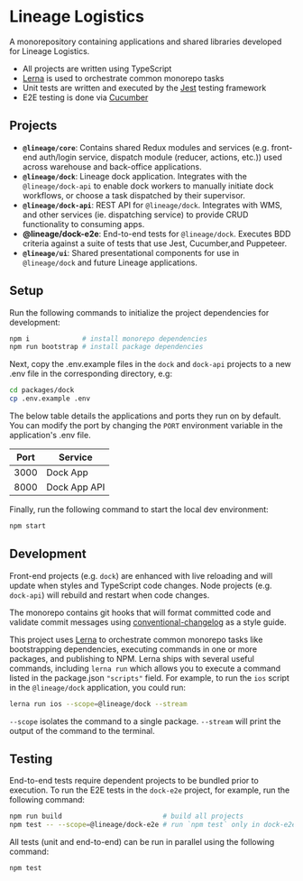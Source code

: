 # Lineage Logistics

A monorepository containing applications and shared libraries developed for Lineage Logistics.

- All projects are written using TypeScript
- [Lerna](https://lernajs.io/) is used to orchestrate common monorepo tasks
- Unit tests are written and executed by the [Jest](https://jestjs.io/) testing framework
- E2E testing is done via [Cucumber](https://github.com/cucumber/cucumber-js)

## Projects

- **`@lineage/core`**: Contains shared Redux modules and services (e.g. front-end auth/login service, dispatch module (reducer, actions, etc.)) used across warehouse and back-office applications.
- **`@lineage/dock`**: Lineage dock application. Integrates with the `@lineage/dock-api` to enable dock workers to manually initiate dock workflows, or choose a task dispatched by their supervisor.
- **`@lineage/dock-api`**: REST API for `@lineage/dock`. Integrates with WMS, and other services (ie. dispatching service) to provide CRUD functionality to consuming apps.
- **@lineage/dock-e2e**: End-to-end tests for `@lineage/dock`. Executes BDD criteria against a suite of tests that use Jest, Cucumber,and Puppeteer.
- **`@lineage/ui`**: Shared presentational components for use in `@lineage/dock` and future Lineage applications.

## Setup

Run the following commands to initialize the project dependencies for development:

```sh
npm i             # install monorepo dependencies
npm run bootstrap # install package dependencies
```

Next, copy the .env.example files in the `dock` and `dock-api` projects to a new .env file in the corresponding directory, e.g:

```sh
cd packages/dock
cp .env.example .env
```

The below table details the applications and ports they run on by default. You can modify the port by changing the `PORT` environment variable in the application's .env file.

| Port | Service      |
| ---- | ------------ |
| 3000 | Dock App     |
| 8000 | Dock App API |

Finally, run the following command to start the local dev environment:

```sh
npm start
```

## Development

Front-end projects (e.g. `dock`) are enhanced with live reloading and will update when styles and TypeScript code changes. Node projects (e.g. `dock-api`) will rebuild and restart when code changes.

The monorepo contains git hooks that will format committed code and validate commit messages using [conventional-changelog](https://github.com/conventional-changelog/conventional-changelog) as a style guide.

This project uses [Lerna](https://lernajs.io/) to orchestrate common monorepo tasks like bootstrapping dependencies, executing commands in one or more packages, and publishing to NPM. Lerna ships with several useful commands, including `lerna run` which allows you to execute a command listed in the package.json `"scripts"` field. For example, to run the `ios` script in the `@lineage/dock` application, you could run:

```sh
lerna run ios --scope=@lineage/dock --stream
```

`--scope` isolates the command to a single package. `--stream` will print the output of the command to the terminal.

## Testing

End-to-end tests require dependent projects to be bundled prior to execution. To run the E2E tests in the `dock-e2e` project, for example, run the following command:

```sh
npm run build                         # build all projects
npm test -- --scope=@lineage/dock-e2e # run `npm test` only in dock-e2e project
```

All tests (unit and end-to-end) can be run in parallel using the following command:

```sh
npm test
```
